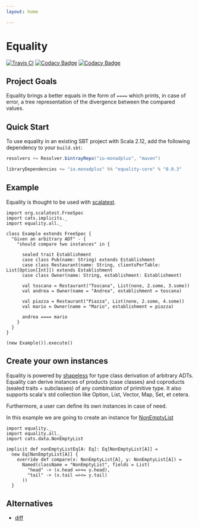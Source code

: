 ```yaml
---
layout: home

---
```

# Equality 
[![Travis CI](https://travis-ci.org/monadplus/equality.svg?branch=master)](https://travis-ci.org/monadplus/equality) [![Codacy Badge](https://api.codacy.com/project/badge/Grade/f01edd87fcfe45fd9c7bd6e44b64e5ae)](https://app.codacy.com/app/monadplus/equality?utm_source=github.com&utm_medium=referral&utm_content=monadplus/equality&utm_campaign=Badge_Grade_Dashboard) [![Codacy Badge](https://api.codacy.com/project/badge/Coverage/554261fd76634affb7f40b54f8b8583a)](https://www.codacy.com/app/monadplus/equality?utm_source=github.com&amp;utm_medium=referral&amp;utm_content=monadplus/equality&amp;utm_campaign=Badge_Coverage)

## Project Goals
Equality brings a better equals in the form of `====` which prints, in case of error, a tree representation of the divergence between the 
compared values. 
## Quick Start
To use equality in an existing SBT project with Scala 2.12, add the following dependency to your `build.sbt`:
```scala
resolvers += Resolver.bintrayRepo("io-monadplus", "maven")

libraryDependencies += "io.monadplus" %% "equality-core" % "0.0.3"
```
## Example
Equality is thought to be used with [scalatest](http://www.scalatest.org/).
```tut:silent
import org.scalatest.FreeSpec
import cats.implicits._
import equality.all._

class Example extends FreeSpec {
  "Given an arbitrary ADT" - {
    "should compare two instances" in {
      
      sealed trait Establishment
      case class Pub(name: String) extends Establishment
      case class Restaurant(name: String, clientsPerTable: List[Option[Int]]) extends Establishment
      case class Owner(name: String, establishment: Establishment)

      val toscana = Restaurant("Toscana", List(none, 2.some, 3.some))
      val andrea = Owner(name = "Andrea", establishment = toscana)
      
      val piazza = Restaurant("Piazza", List(none, 2.some, 4.some))
      val mario = Owner(name = "Mario", establishment = piazza)

      andrea ==== mario
    }
  }
}
```
```tut
(new Example()).execute()
```
## Create your own instances
Equality is powered by [shapeless](https://github.com/milessabin/shapeless) for type class derivation of arbitrary ADTs. Equality can derive 
instances of products (case classes) and coproducts (sealed traits + subclasses) of any combination of primitive type. It also supports scala's std collection like Option, List, Vector, Map, Set, et cetera.

Furthermore, a user can define its own instances in case of need. 

In this example we are going to create an instance for [NonEmptyList](https://github.com/typelevel/cats/blob/master/core/src/main/scala/cats/data/NonEmptyList.scala)
```tut:silent
import equality._
import equality.all._
import cats.data.NonEmptyList

implicit def nonEmptyListEq[A: Eq]: Eq[NonEmptyList[A]] = 
  new Eq[NonEmptyList[A]] {
    override def compare(x: NonEmptyList[A], y: NonEmptyList[A]) =
      Named(className = "NonEmptyList", fields = List(
        "head" -> (x.head =><= y.head),
        "tail" -> (x.tail =><= y.tail)
      ))
  }
```

## Alternatives
- [diff](https://github.com/xdotai/diff)

